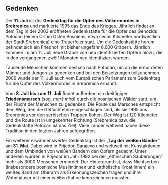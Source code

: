 ## Gedenken




	
	
	
	




Der
**11. Juli** ist der **Gedenktag für die Opfer des Völkermordes
in Srebrenica** und markierte
1995 das Ende des Krieges. Jährlich findet an dem Tag in der 2003
eröffneten Gedenkstätte für die Opfer des Genozids Potočari
(einem Ort im Osten Bosniens, etwa sechs Kilometer nordwestlich der
Stadt Srebrenica) eine Trauerfeier statt. Um die Gedenkstätte herum
befindet sich ein Friedhof mit bisher ungefähr 6.600 Gräbern.
Jährlich kommen im am 11. Juli neue Gräber von neu identifizierten
Opfern hinzu, die in den vergangenen zwölf Monaten neu identifiziert
wurden. 



Tausende
Menschen kommen deshalb
nach Potočari, um an
die ermordeten Männer und Jungen zu gedenken und bei den
Beisetzungen teilzunehmen. 2009
wurde der 11. Juli auch
vom Europäischen
Parlament zum Gedenktag
für die Opfer des Völkermordes in Srebrenica ernannt.









Vom
**8. Juli bis zum 11.
Juli** findet
außerdem ein dreitägiger **Friedensmarsch**
(sog. *marš mira*)
durch die bosnischen
Wälder statt, um der
Flucht der Menschen zu gedenken. Die Route des Marsches entspricht
dem Weg, den die Geflüchteten eingeschlagen sind, als sie 1995 aus
Srebrenica vor den serbischen Truppen flohen. Der
Weg ist 120 Kilometer und
die Route ist
in umgekehrter
Richtung (Srebrenica
bzw. die Gedenkstätte
Potočari
ist
das
Ziel).
Viele
Länder weltweit haben diese  Tradition
in
den letzten Jahren aufgegriffen.




	
	
	
	




Ein
weiterer erwähnenswerter Gedenktag ist der **„Tag
der weißen Bänder“**
am **31. Mai**.  Dabei wird in Prijedor, Sarajevo und weltweit mit
Kunstaktionen und dem Umbinden von weißen Bändern den Opfern
gedacht. Unter
anderem wurden in
Prijedor im Jahr 1992 bei der „ethnischen Säuberungen“ mehr als
3000 Menschen ermordet. Der
Hintergrund ist, dass Nichtserben
(insbesondere bosnische Muslim:innen und katholische Kroat:innen) ein
weißes Band am Oberarm als Erkennungszeichen tragen und ihre
Wohnhäuser mit einer weißen Fahne kennzeichnen mussten.
